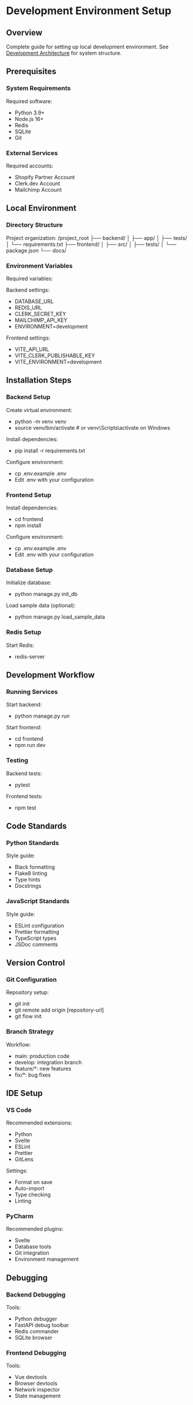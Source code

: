# Development Environment Setup

## Overview
Complete guide for setting up local development environment. See [Development Architecture](../diagrams/development-architecture.mmd) for system structure.

## Prerequisites

### System Requirements
Required software:
- Python 3.9+
- Node.js 16+
- Redis
- SQLite
- Git

### External Services
Required accounts:
- Shopify Partner Account
- Clerk.dev Account
- Mailchimp Account

## Local Environment

### Directory Structure
Project organization:
/project_root
├── backend/
│   ├── app/
│   ├── tests/
│   └── requirements.txt
├── frontend/
│   ├── src/
│   ├── tests/
│   └── package.json
└── docs/
### Environment Variables
Required variables:

Backend settings:
- DATABASE_URL
- REDIS_URL
- CLERK_SECRET_KEY
- MAILCHIMP_API_KEY
- ENVIRONMENT=development

Frontend settings:
- VITE_API_URL
- VITE_CLERK_PUBLISHABLE_KEY
- VITE_ENVIRONMENT=development

## Installation Steps

### Backend Setup
Create virtual environment:
- python -m venv venv
- source venv/bin/activate  # or venv\Scripts\activate on Windows

Install dependencies:
- pip install -r requirements.txt

Configure environment:
- cp .env.example .env
- Edit .env with your configuration

### Frontend Setup
Install dependencies:
- cd frontend
- npm install

Configure environment:
- cp .env.example .env
- Edit .env with your configuration

### Database Setup
Initialize database:
- python manage.py init_db

Load sample data (optional):
- python manage.py load_sample_data

### Redis Setup
Start Redis:
- redis-server

## Development Workflow

### Running Services
Start backend:
- python manage.py run

Start frontend:
- cd frontend
- npm run dev

### Testing
Backend tests:
- pytest

Frontend tests:
- npm test

## Code Standards

### Python Standards
Style guide:
- Black formatting
- Flake8 linting
- Type hints
- Docstrings

### JavaScript Standards
Style guide:
- ESLint configuration
- Prettier formatting
- TypeScript types
- JSDoc comments

## Version Control

### Git Configuration
Repository setup:
- git init
- git remote add origin [repository-url]
- git flow init

### Branch Strategy
Workflow:
- main: production code
- develop: integration branch
- feature/*: new features
- fix/*: bug fixes

## IDE Setup

### VS Code
Recommended extensions:
- Python
- Svelte
- ESLint
- Prettier
- GitLens

Settings:
- Format on save
- Auto-import
- Type checking
- Linting

### PyCharm
Recommended plugins:
- Svelte
- Database tools
- Git integration
- Environment management

## Debugging

### Backend Debugging
Tools:
- Python debugger
- FastAPI debug toolbar
- Redis commander
- SQLite browser

### Frontend Debugging
Tools:
- Vue devtools
- Browser devtools
- Network inspector
- State management
